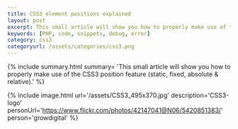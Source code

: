 ```yaml
---
title: CSS3 element positions explained
layout: post
excerpt: This small article will show you how to properly make use of the CSS3 position feature (static, fixed, absolute & relative).
keywords: [PHP, code, snippets, debug, error]
category: css3
categoryurl: /assets/categories/css3.png
---
```

{% include summary.html summary= 'This small article will show you how to properly make use of the CSS3 position feature (static, fixed, absolute & relative).' %}

{% include image.html url='/assets/CSS3_495x370.jpg' description='CSS3-logo' personUrl='https://www.flickr.com/photos/42147041@N06/5420851383/' person='growdigital' %}
